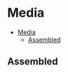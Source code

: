 # Media

- [Media](#media)
  - [Assembled](#assembled)

## Assembled

<!-- <img src="./assets/media/angles/Top.jpeg" class="img-full" />
<video controls="controls" class="img-full" name="">
  <source src="./assets/media/videos/Radar Screen.MOV">
</video> -->
